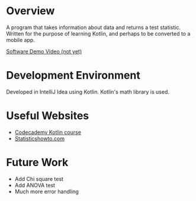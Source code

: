 # Overview

A program that takes information about data and returns a test statistic. Written for the purpose of learning Kotlin, and perhaps to be converted to a mobile app.



[Software Demo Video (not yet)](http://youtube.link.goes.here)

# Development Environment

Developed in IntelliJ Idea using Kotlin. Kotlin's math library is used.

# Useful Websites


* [Codecademy Kotlin course](https://www.codecademy.com/courses/learn-kotlin/lessons/learn-kotlin-introduction/)
* [Statisticshowto.com](https://www.statisticshowto.com/)

# Future Work


* Add  Chi square test
* Add ANOVA test
* Much more error handling